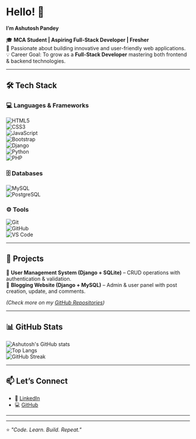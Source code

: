 # Hello! 👋
**I’m Ashutosh Pandey**  

🎓 **MCA Student | Aspiring Full-Stack Developer | Fresher**  
🌟 Passionate about building innovative and user-friendly web applications.  
💡 Career Goal: To grow as a **Full-Stack Developer** mastering both frontend & backend technologies.  

---

## 🛠️ Tech Stack
### 💻 Languages & Frameworks  
![HTML5](https://img.shields.io/badge/HTML5-E34F26?style=for-the-badge&logo=html5&logoColor=white)  
![CSS3](https://img.shields.io/badge/CSS3-1572B6?style=for-the-badge&logo=css3&logoColor=white)  
![JavaScript](https://img.shields.io/badge/JavaScript-F7DF1E?style=for-the-badge&logo=javascript&logoColor=black)  
![Bootstrap](https://img.shields.io/badge/Bootstrap-7952B3?style=for-the-badge&logo=bootstrap&logoColor=white)  
![Django](https://img.shields.io/badge/Django-092E20?style=for-the-badge&logo=django&logoColor=white)  
![Python](https://img.shields.io/badge/Python-3776AB?style=for-the-badge&logo=python&logoColor=white)  
![PHP](https://img.shields.io/badge/PHP-777BB4?style=for-the-badge&logo=php&logoColor=white)  

### 🗄️ Databases  
![MySQL](https://img.shields.io/badge/MySQL-4479A1?style=for-the-badge&logo=mysql&logoColor=white)  
![PostgreSQL](https://img.shields.io/badge/PostgreSQL-4169E1?style=for-the-badge&logo=postgresql&logoColor=white)  

### ⚙️ Tools  
![Git](https://img.shields.io/badge/Git-F05032?style=for-the-badge&logo=git&logoColor=white)  
![GitHub](https://img.shields.io/badge/GitHub-181717?style=for-the-badge&logo=github&logoColor=white)  
![VS Code](https://img.shields.io/badge/VS%20Code-007ACC?style=for-the-badge&logo=visual-studio-code&logoColor=white)  

---

## 📌 Projects  
🔹 **User Management System (Django + SQLite)** – CRUD operations with authentication & validation.  
🔹 **Blogging Website (Django + MySQL)** – Admin & user panel with post creation, update, and comments.  

*(Check more on my [GitHub Repositories](https://github.com/ashutosh-pandey29))*  

---

## 📊 GitHub Stats  

![Ashutosh's GitHub stats](https://github-readme-stats.vercel.app/api?username=ashutosh-pandey29&show_icons=true&theme=radical)  
![Top Langs](https://github-readme-stats.vercel.app/api/top-langs/?username=ashutosh-pandey29&layout=compact&theme=radical)  
![GitHub Streak](https://github-readme-streak-stats.herokuapp.com/?user=ashutosh-pandey29&theme=radical)  

---

## 📫 Let’s Connect  
- 🔗 [LinkedIn](https://www.linkedin.com/in/ashutosh-pandey-682b3b265)  
- 💻 [GitHub](https://github.com/ashutosh-pandey29)  

---



---

⭐️ *"Code. Learn. Build. Repeat."*  

